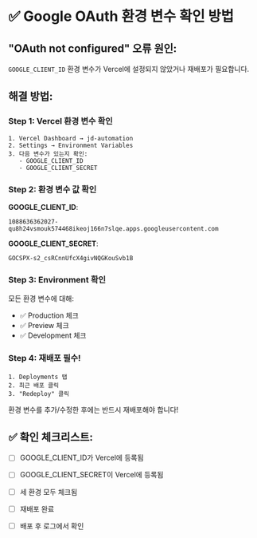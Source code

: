 # ✅ Google OAuth 환경 변수 확인 방법

## "OAuth not configured" 오류 원인:
`GOOGLE_CLIENT_ID` 환경 변수가 Vercel에 설정되지 않았거나 재배포가 필요합니다.

## 해결 방법:

### Step 1: Vercel 환경 변수 확인
```
1. Vercel Dashboard → jd-automation
2. Settings → Environment Variables
3. 다음 변수가 있는지 확인:
   - GOOGLE_CLIENT_ID
   - GOOGLE_CLIENT_SECRET
```

### Step 2: 환경 변수 값 확인
**GOOGLE_CLIENT_ID**:
```
1088636362027-qu8h24vsmouk574468ikeoj166n7slqe.apps.googleusercontent.com
```

**GOOGLE_CLIENT_SECRET**:
```
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
```

### Step 3: Environment 확인
모든 환경 변수에 대해:
- ✅ Production 체크
- ✅ Preview 체크
- ✅ Development 체크

### Step 4: 재배포 필수!
```
1. Deployments 탭
2. 최근 배포 클릭
3. "Redeploy" 클릭
```

환경 변수를 추가/수정한 후에는 반드시 재배포해야 합니다!

## ✅ 확인 체크리스트:
- [ ] GOOGLE_CLIENT_ID가 Vercel에 등록됨
- [ ] GOOGLE_CLIENT_SECRET이 Vercel에 등록됨
- [ ] 세 환경 모두 체크됨
- [ ] 재배포 완료
- [ ] 배포 후 로그에서 확인

